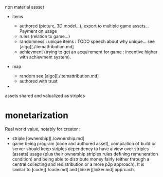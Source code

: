 
non material assset

- items
  - authored (picture, 3D model...), export to multiple game assets...  Payment on usage 
  - rules (relation to game...)
  - randomness : unique items : TODO speech about why unique... see [algo][./itemattribution.md]
  - achievment (trying to get an acquirement for game : incentive higher with achievment system).

- map 
  - random see [algo][./itemattribution.md]
  - authored with trust
- 

assets shared and valualized as striples

# monetarization

Real world value, notably for creator : 
- striple [ownership][./ownership.md]
- game being program (code and authored asset), compilation of build or server should keep striples dependency to have a view over striples (assets) usage (plus their ownership striples rules defining remuneration condition) and being able to distribute money fairly (either through a central collecting and redistribution or a more p2p approach). It is similar to [code][./code.md] and [linker][linker.md] approach.

